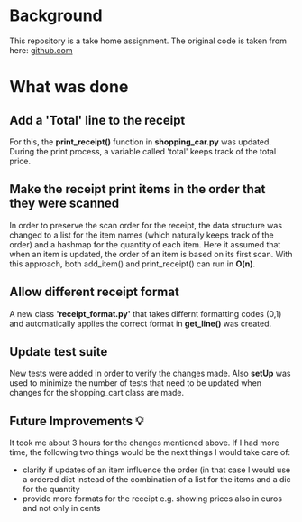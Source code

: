 # Background

This repository is a take home assignment. The original code is taken from here: [github.com](https://github.com/jbanother/shoppingcart)

# What was done

## Add a 'Total' line to the receipt
For this, the **print_receipt()** function in **shopping_car.py** was updated. During the print process, a variable called 'total' keeps track of the total price.

## Make the receipt print items in the order that they were scanned
In order to preserve the scan order for the receipt, the data structure was changed to a list for the item names (which naturally keeps track of the order) and a hashmap for the quantity of each item. Here it assumed that when an item is updated, the order of an item is based on its first scan. 
With this approach, both add_item() and print_receipt() can run in **O(n)**. 

## Allow different receipt format
A new class **'receipt_format.py'** that takes differnt formatting codes (0,1) and automatically applies the correct format in **get_line()** was created.

## Update test suite
New tests were added in order to verify the changes made. Also **setUp** was used to minimize the number of tests that need to be updated when changes for the shopping_cart class are made.

## Future Improvements 💡
It took me about 3 hours for the changes mentioned above. If I had more time, the following two things would be the next things I would take care of:

- clarify if updates of an item influence the order (in that case I would use a ordered dict instead of the combination of a list for the items and a dic for the quantity
- provide more formats for the receipt e.g. showing prices also in euros and not only in cents


